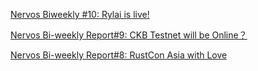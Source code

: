 [Nervos Biweekly #10: Rylai is live!](https://talk.nervos.org/t/nervos-biweekly-10-rylai-is-live/1949)

[Nervos Bi-weekly Report#9: CKB Testnet will be Online？](https://talk.nervos.org/t/nervos-bi-weekly-report-9-ckb-testnet-will-be-online/1741)

[Nervos Bi-weekly Report#8: RustCon Asia with Love](https://talk.nervos.org/t/nervos-bi-weekly-report-8-rustcon-asia-with-love/1680) 
